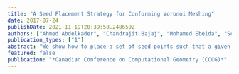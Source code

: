 ```yaml
---
title: "A Seed Placement Strategy for Conforming Voronoi Meshing"
date: 2017-07-24
publishDate: 2021-11-19T20:39:58.248659Z
authors: ["Ahmed Abdelkader", "Chandrajit Bajaj", "Mohamed Ebeida", "Scott Mitchell"]
publication_types: ["1"]
abstract: "We show how to place a set of seed points such that a given piecewise linear complex is the union of some faces in the resulting Voronoi diagram. The seeds are placed on sufficiently small spheres centered at input vertices and are arranged into little circles around each half-edge where every seed is mirrored across the associated triangle. The Voronoi faces common to the seeds of such arrangements yield a mesh conforming to the input complex. If the input contains sharp angles, then additional seeds are needed, analogous to nonobtuse refinement. Finally, we propose local optimizations to reduce the number of seeds and output facets."
featured: false
publication: "*Canadian Conference on Computational Geometry (CCCG)*"
---
```


